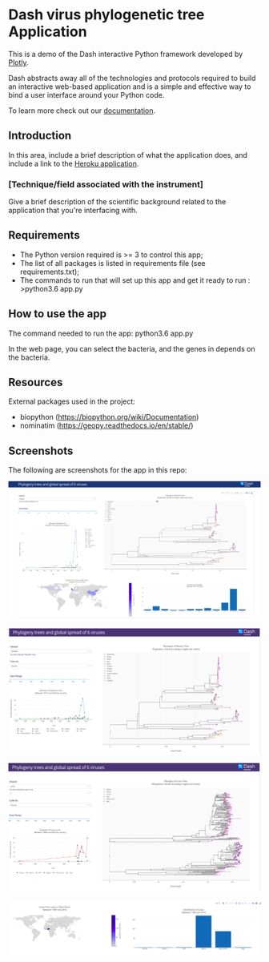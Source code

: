 # Dash virus phylogenetic tree Application

This is a demo of the Dash interactive Python framework developed by [Plotly](https://plot.ly/).

Dash abstracts away all of the technologies and protocols required to build an interactive web-based application and is a simple and effective way to bind a user interface around your Python code.

To learn more check out our [documentation](https://plot.ly/dash).

## Introduction
In this area, include a brief description of what the application does, and include a link to the [Heroku application](https://dash-phylogeny.herokuapp.com/).

### [Technique/field associated with the instrument]
Give a brief description of the scientific background related to the application that you're interfacing with.

## Requirements
- The Python version required is >= 3 to control this app;
- The list of all packages is listed in requirements file (see requirements.txt);
- The commands to run that will set up this app and get it ready to run : >python3.6 app.py

## How to use the app
The command needed to run the app:
python3.6 app.py

In the web page, you can select the bacteria, and the genes in depends on the bacteria.


## Resources

External packages used in the project:
- biopython (https://biopython.org/wiki/Documentation)
- nominatim (https://geopy.readthedocs.io/en/stable/)

## Screenshots
The following are screenshots for the app in this repo:

![Screenshot1](images/dash-phylo-tree.gif)

![Screenshot2](images/Screenshot1.png)

![Screenshot3](images/Screenshot2.png)

![Screenshot4](images/Screenshot3.png)

